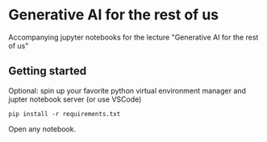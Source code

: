 # Generative AI for the rest of us

Accompanying jupyter notebooks for the lecture "Generative AI for the rest of us"

## Getting started

Optional: spin up your favorite python virtual environment manager and jupter notebook server (or use VSCode)

```shell
pip install -r requirements.txt
```

Open any notebook.
